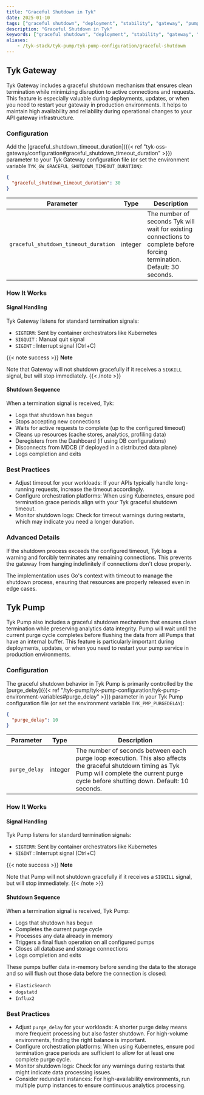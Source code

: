 ```yaml
---
title: "Graceful Shutdown in Tyk"
date: 2025-01-10
tags: ["graceful shutdown", "deployment", "stability", "gateway", "pump"]
description: "Graceful Shutdown in Tyk"
keywords: ["graceful shutdown", "deployment", "stability", "gateway", "pump"]
aliases:
    - /tyk-stack/tyk-pump/tyk-pump-configuration/graceful-shutdowm
---
```


## Tyk Gateway

Tyk Gateway includes a graceful shutdown mechanism that ensures clean termination while minimizing disruption to active connections and requests. This feature is especially valuable during deployments, updates, or when you need to restart your gateway in production environments. It helps to maintain high availability and reliability during operational changes to your API gateway infrastructure.


### Configuration

Add the [graceful_shutdown_timeout_duration]({{< ref "tyk-oss-gateway/configuration#graceful_shutdown_timeout_duration" >}}) parameter to your Tyk Gateway configuration file (or set the environment variable `TYK_GW_GRACEFUL_SHUTDOWN_TIMEOUT_DURATION`):

```json
{
  "graceful_shutdown_timeout_duration": 30
}
```

| Parameter	| Type | Description |
|-----------|------|-------------|
| `graceful_shutdown_timeout_duration` | integer | The number of seconds Tyk will wait for existing connections to complete before forcing termination. Default: 30 seconds. |

### How It Works

#### Signal Handling

Tyk Gateway listens for standard termination signals:

- `SIGTERM`: Sent by container orchestrators like Kubernetes
- `SIGQUIT` : Manual quit signal
- `SIGINT` : Interrupt signal (Ctrl+C)

{{< note success >}}
**Note**  

Note that Gateway will not shutdown gracefully if it receives a `SIGKILL` signal, but will stop immediately.
{{< /note >}}
#### Shutdown Sequence

When a termination signal is received, Tyk:

- Logs that shutdown has begun
- Stops accepting new connections
- Waits for active requests to complete (up to the configured timeout)
- Cleans up resources (cache stores, analytics, profiling data)
- Deregisters from the Dashboard (if using DB configurations)
- Disconnects from MDCB (if deployed in a distributed data plane)
- Logs completion and exits

### Best Practices

- Adjust timeout for your workloads: If your APIs typically handle long-running requests, increase the timeout accordingly.
- Configure orchestration platforms: When using Kubernetes, ensure pod termination grace periods align with your Tyk graceful shutdown timeout.
- Monitor shutdown logs: Check for timeout warnings during restarts, which may indicate you need a longer duration.

### Advanced Details

If the shutdown process exceeds the configured timeout, Tyk logs a warning and forcibly terminates any remaining connections. This prevents the gateway from hanging indefinitely if connections don't close properly.

The implementation uses Go's context with timeout to manage the shutdown process, ensuring that resources are properly released even in edge cases.

## Tyk Pump

Tyk Pump also includes a graceful shutdown mechanism that ensures clean termination while preserving analytics data integrity. Pump will wait until the current purge cycle completes before flushing the data from all Pumps that have an internal buffer. This feature is particularly important during deployments, updates, or when you need to restart your pump service in production environments.


### Configuration

The graceful shutdown behavior in Tyk Pump is primarily controlled by the [purge_delay]({{< ref "/tyk-pump/tyk-pump-configuration/tyk-pump-environment-variables#purge_delay" >}}) parameter in your Tyk Pump configuration file (or set the environment variable `TYK_PMP_PURGEDELAY`):

```json
{
  "purge_delay": 10
}
```

| Parameter	| Type | Description |
|-----------|------|-------------|
| `purge_delay` | integer | The number of seconds between each purge loop execution. This also affects the graceful shutdown timing as Tyk Pump will complete the current purge cycle before shutting down. Default: 10 seconds. |

### How It Works

#### Signal Handling

Tyk Pump listens for standard termination signals:

- `SIGTERM`: Sent by container orchestrators like Kubernetes
- `SIGINT` : Interrupt signal (Ctrl+C)

{{< note success >}}
**Note**  

Note that Pump will not shutdown gracefully if it receives a `SIGKILL` signal, but will stop immediately.
{{< /note >}}

#### Shutdown Sequence

When a termination signal is received, Tyk Pump:

- Logs that shutdown has begun
- Completes the current purge cycle
- Processes any data already in memory
- Triggers a final flush operation on all configured pumps
- Closes all database and storage connections
- Logs completion and exits

These pumps buffer data in-memory before sending the data to the storage and so will flush out those data before the connection is closed:
- `ElasticSearch`
- `dogstatd`
- `Influx2`

### Best Practices

- Adjust `purge_delay` for your workloads: A shorter purge delay means more frequent processing but also faster shutdown. For high-volume environments, finding the right balance is important.
- Configure orchestration platforms: When using Kubernetes, ensure pod termination grace periods are sufficient to allow for at least one complete purge cycle.
- Monitor shutdown logs: Check for any warnings during restarts that might indicate data processing issues.
- Consider redundant instances: For high-availability environments, run multiple pump instances to ensure continuous analytics processing.
